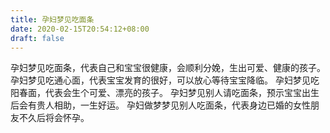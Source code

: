 ```yaml
---
title: 孕妇梦见吃面条
date: 2020-02-15T20:54:12+08:00
draft: false
---
```


孕妇梦见吃面条，代表自己和宝宝很健康，会顺利分娩，生出可爱、健康的孩子。
孕妇梦见吃通心面，代表宝宝发育的很好，可以放心等待宝宝降临。
孕妇梦见吃阳春面，代表会生个可爱、漂亮的孩子。
孕妇梦见别人请吃面条，预示宝宝出生后会有贵人相助，一生好运。
孕妇做梦梦见别人吃面条，代表身边已婚的女性朋友不久后将会怀孕。